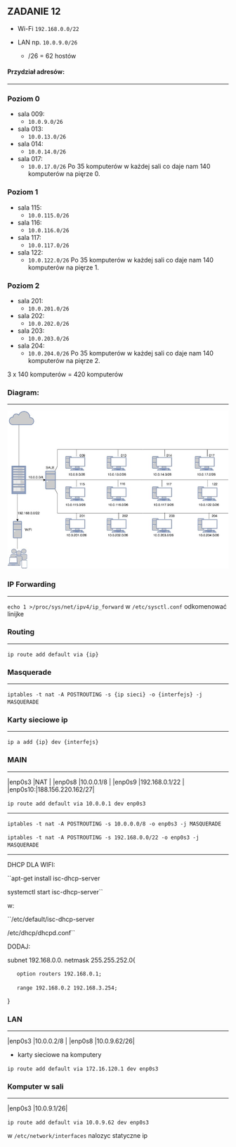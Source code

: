 
ZADANIE 12
--- 


* Wi-Fi ``192.168.0.0/22``


* LAN  np. ``10.0.9.0/26``
   * /26 = 62 hostów
  
  
#### Przydział adresów:
------
### Poziom 0
  * sala 009:
    *  ``10.0.9.0/26``
  * sala 013:
    *  ``10.0.13.0/26``
  * sala 014:
    *  ``10.0.14.0/26``
  * sala 017:
    *  ``10.0.17.0/26``
  Po 35 komputerów w każdej sali co daje nam 140 komputerów na pięrze 0.
    
### Poziom 1
  * sala 115:
    * ``10.0.115.0/26``
  * sala 116:
    * ``10.0.116.0/26``
  * sala 117:
    * ``10.0.117.0/26``
  * sala 122:
    * ``10.0.122.0/26``
  Po 35 komputerów w każdej sali co daje nam 140 komputerów na pięrze 1.    
    
### Poziom 2
  * sala 201:
    * ``10.0.201.0/26``
  * sala 202:
    * ``10.0.202.0/26``
  * sala 203:
    * ``10.0.203.0/26``
  * sala 204:
    * ``10.0.204.0/26``
  Po 35 komputerów w każdej sali co daje nam 140 komputerów na pięrze 2.
  
  3 x 140 komputerów  = 420 komputerów
  
  
  ### Diagram:
  ---
  ![diagram](siec.jpg)
  
  
  
### IP Forwarding
---
``echo 1 >/proc/sys/net/ipv4/ip_forward``
 w ``/etc/sysctl.conf`` odkomenować linijke

### Routing
---
``ip route add default via {ip}`` 

### Masquerade
---
``iptables -t nat -A POSTROUTING -s {ip sieci} -o {interfejs} -j MASQUERADE``
  
### Karty sieciowe ip
---
``ip a add {ip} dev {interfejs}`` 


### MAIN
---
|enp0s3  |NAT               |
|enp0s8  |10.0.0.1/8        |
|enp0s9  |192.168.0.1/22    |
|enp0s10:|188.156.220.162/27|

``ip route add default via 10.0.0.1 dev enp0s3``

--------

``iptables -t nat -A POSTROUTING -s 10.0.0.0/8 -o enp0s3 -j MASQUERADE``

``iptables -t nat -A POSTROUTING -s 192.168.0.0/22 -o enp0s3 -j MASQUERADE``

-------
DHCP DLA WIFI: 

``apt-get install isc-dhcp-server

  systemctl start isc-dhcp-server``


w:

``/etc/default/isc-dhcp-server

/etc/dhcp/dhcpd.conf``

DODAJ:

subnet 192.168.0.0. netmask 255.255.252.0{

       option routers 192.168.0.1;
       
       range 192.168.0.2 192.168.3.254;
       
}





### LAN
---


|enp0s3  |10.0.0.2/8  |
|enp0s8  |10.0.9.62/26|
+ karty sieciowe na komputery 

``ip route add default via 172.16.120.1 dev enp0s3``



### Komputer w sali 
---

|enp0s3  |10.0.9.1/26|

``ip route add default via 10.0.9.62 dev enp0s3``

w ``/etc/network/interfaces`` nalozyc statyczne ip


